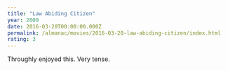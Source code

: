 ```yaml
---
title: "Law Abiding Citizen"
year: 2009
date: 2016-03-20T00:00:00.000Z
permalink: /almanac/movies/2016-03-20-law-abiding-citizen/index.html
rating: 3
---
```


Throughly enjoyed this. Very tense.
